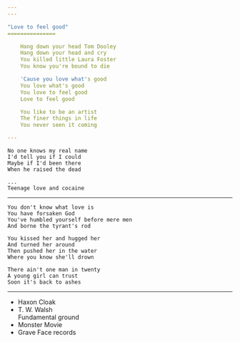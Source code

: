 ```yaml
---
---

"Love to feel good"
===============

    Hang down your head Tom Dooley  
    Hang down your head and cry  
    You killed little Laura Foster  
    You know you're bound to die  

    'Cause you love what's good  
    You love what's good  
    You love to feel good  
    Love to feel good  

    You like to be an artist  
    The finer things in life  
    You never seen it coming  

---
```


    No one knows my real name 
    I'd tell you if I could 
    Maybe if I'd been there 
    When he raised the dead

    ...
    Teenage love and cocaine

---

    You don't know what love is 
    You have forsaken God
    You've humbled yourself before mere men
    And borne the tyrant's rod

    You kissed her and hugged her 
    And turned her around 
    Then pushed her in the water
    Where you know she'll drown 

    There ain't one man in twenty 
    A young girl can trust 
    Soon it's back to ashes 

---

  - Haxon Cloak
  - T. W. Walsh  
    Fundamental ground
  - Monster Movie
  - Grave Face records
